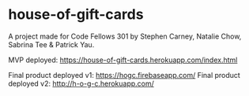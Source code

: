 # house-of-gift-cards

A project made for Code Fellows 301 by Stephen Carney, Natalie Chow, Sabrina Tee & Patrick Yau.

MVP deployed: https://house-of-gift-cards.herokuapp.com/index.html

Final product deployed v1: https://hogc.firebaseapp.com/
Final product deployed v2: http://h-o-g-c.herokuapp.com/
